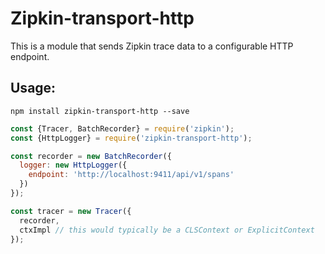 # Zipkin-transport-http
This is a module that sends Zipkin trace data to a configurable HTTP endpoint.

## Usage:

`npm install zipkin-transport-http --save`

```javascript
const {Tracer, BatchRecorder} = require('zipkin');
const {HttpLogger} = require('zipkin-transport-http');

const recorder = new BatchRecorder({
  logger: new HttpLogger({
    endpoint: 'http://localhost:9411/api/v1/spans'
  })
});

const tracer = new Tracer({
  recorder,
  ctxImpl // this would typically be a CLSContext or ExplicitContext
});
```

